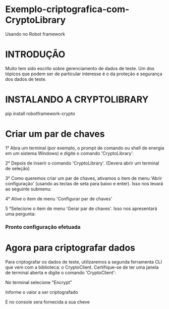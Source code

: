 # Exemplo-criptografica-com-CryptoLibrary
Usando no Robot framework

# INTRODUÇÃO
Muito tem sido escrito sobre gerenciamento de dados de teste. Um dos tópicos que podem ser de particular interesse é o da proteção e segurança dos dados de teste.
# INSTALANDO A CRYPTOLIBRARY
pip install robotframework-crypto

# Criar um par de chaves
1° Abra um terminal (por exemplo, o prompt de comando ou shell de energia em um sistema Windows) e digite o comando 'CryptoLibrary'.

2° Depois de inserir o comando 'CryptoLibrary'. (Devera abrir um terminal de seleção)

3° Como queremos criar um par de chaves, ativamos o item de menu 'Abrir configuração' (usando as teclas de seta para baixo e enter). Isso nos levará ao seguinte submenu:

4° Ative o item de menu 'Configurar par de chaves'

5 °Selecione o item de menu 'Gerar par de chaves'. Isso nos apresentará uma pergunta:

### Pronto configuração efetuada


# Agora para criptografar dados 
Para criptografar os dados de teste, utilizaremos a segunda ferramenta CLI que vem com a biblioteca: o CryptoClient.
Certifique-se de ter uma janela de terminal aberta e digite o comando 'CryptoClient':

No terminal selecione "Encrypt"

Informe o valor a ser criptografado

E no console sera fornecida a sua cheve